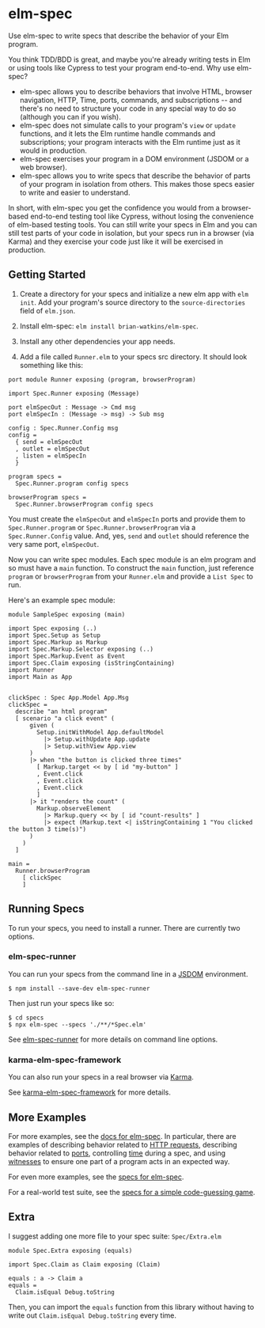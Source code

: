# elm-spec

Use elm-spec to write specs that describe the behavior of your Elm program.

You think TDD/BDD is great, and maybe you're already writing tests in Elm or using tools like Cypress
to test your program end-to-end. Why use elm-spec?

- elm-spec allows you to describe behaviors that involve HTML, browser navigation, HTTP, Time, ports,
commands, and subscriptions -- and there's no need to structure your code in any special way
to do so (although you can if you wish).
- elm-spec does not simulate calls to your program's `view` or `update` functions, and it lets the
Elm runtime handle commands and subscriptions; your program interacts with the Elm runtime just as it
would in production.
- elm-spec exercises your program in a DOM environment (JSDOM or a web browser).
- elm-spec allows you to write specs that describe the behavior of parts of your program in isolation from others. This makes those specs easier to write and easier to understand.

In short, with elm-spec you get the confidence you would from a browser-based
end-to-end testing tool like Cypress, without losing the convenience of elm-based testing tools. You can
still write your specs in Elm and you can still test parts of your code in isolation, but your specs
run in a browser (via Karma) and they exercise your code just like it will be exercised in production.


## Getting Started

1. Create a directory for your specs and initialize a new elm app with `elm init`. Add your program's source
directory to the `source-directories` field of `elm.json`.

2. Install elm-spec: `elm install brian-watkins/elm-spec`.

3. Install any other dependencies your app needs.

3. Add a file called `Runner.elm` to your specs src directory. It should look something like this:

```
port module Runner exposing (program, browserProgram)

import Spec.Runner exposing (Message)

port elmSpecOut : Message -> Cmd msg
port elmSpecIn : (Message -> msg) -> Sub msg

config : Spec.Runner.Config msg
config =
  { send = elmSpecOut
  , outlet = elmSpecOut
  , listen = elmSpecIn
  }

program specs =
  Spec.Runner.program config specs

browserProgram specs =
  Spec.Runner.browserProgram config specs
```

You must create the `elmSpecOut` and `elmSpecIn` ports and provide them to `Spec.Runner.program` or `Spec.Runner.browserProgram` via a `Spec.Runner.Config` value. And, yes, `send` and `outlet` should reference the
very same port, `elmSpecOut`. 

Now you can write spec modules. Each spec module is an elm program and so must have a `main` function. To construct
the `main` function, just reference `program` or `browserProgram` from your `Runner.elm` and
provide a `List Spec` to run. 

Here's an example spec module:

```
module SampleSpec exposing (main)

import Spec exposing (..)
import Spec.Setup as Setup
import Spec.Markup as Markup
import Spec.Markup.Selector exposing (..)
import Spec.Markup.Event as Event
import Spec.Claim exposing (isStringContaining)
import Runner
import Main as App


clickSpec : Spec App.Model App.Msg
clickSpec =
  describe "an html program"
  [ scenario "a click event" (
      given (
        Setup.initWithModel App.defaultModel
          |> Setup.withUpdate App.update
          |> Setup.withView App.view
      )
      |> when "the button is clicked three times"
        [ Markup.target << by [ id "my-button" ]
        , Event.click
        , Event.click
        , Event.click
        ]
      |> it "renders the count" (
        Markup.observeElement
          |> Markup.query << by [ id "count-results" ]
          |> expect (Markup.text <| isStringContaining 1 "You clicked the button 3 time(s)")
      )
    )
  ]

main =
  Runner.browserProgram
    [ clickSpec
    ]
```

## Running Specs

To run your specs, you need to install a runner. There are currently two options.

### elm-spec-runner

You can run your specs from the command line in a [JSDOM](https://github.com/jsdom/jsdom) environment.

```
$ npm install --save-dev elm-spec-runner
```

Then just run your specs like so:

```
$ cd specs
$ npx elm-spec --specs './**/*Spec.elm'
```

See [elm-spec-runner](https://github.com/brian-watkins/elm-spec/tree/master/runner/elm-spec-runner) for more
details on command line options.

### karma-elm-spec-framework

You can also run your specs in a real browser via [Karma](http://karma-runner.github.io/latest/).

See [karma-elm-spec-framework](https://github.com/brian-watkins/elm-spec/tree/master/runner/karma-elm-spec-framework)
for more details.


## More Examples

For more examples, see the [docs for elm-spec](https://package.elm-lang.org/packages/brian-watkins/elm-spec/latest/).
In particular, there are examples of describing behavior related to [HTTP requests](https://package.elm-lang.org/packages/brian-watkins/elm-spec/latest/Spec-Http), describing behavior related to [ports](https://package.elm-lang.org/packages/brian-watkins/elm-spec/latest/Spec-Port), controlling [time](https://package.elm-lang.org/packages/brian-watkins/elm-spec/latest/Spec-Time) during a spec, and using [witnesses](https://package.elm-lang.org/packages/brian-watkins/elm-spec/latest/Spec-Witness) to ensure one part of a program acts in an expected way.

For even more examples, see the [specs for elm-spec](https://github.com/brian-watkins/elm-spec/tree/master/tests/src/Specs).

For a real-world test suite, see the [specs for a simple code-guessing game](https://github.com/brian-watkins/mindmaster).


## Extra

I suggest adding one more file to your spec suite: `Spec/Extra.elm`

```
module Spec.Extra exposing (equals)

import Spec.Claim as Claim exposing (Claim)

equals : a -> Claim a
equals =
  Claim.isEqual Debug.toString
```

Then, you can import the `equals` function from this library without having to write out
`Claim.isEqual Debug.toString` every time.
